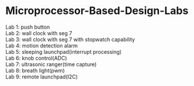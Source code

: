 # Microprocessor-Based-Design-Labs

Lab 1: push button  
Lab 2: wall clock with seg 7  
Lab 3: wall clock with seg 7 with stopwatch capability  
Lab 4: motion detection alarm  
Lab 5: sleeping launchpad(interrupt processing)  
Lab 6: knob control(ADC)  
Lab 7: ultrasonic ranger(time capture)  
Lab 8: breath light(pwm)  
Lab 9: remote launchpad(I2C)  
